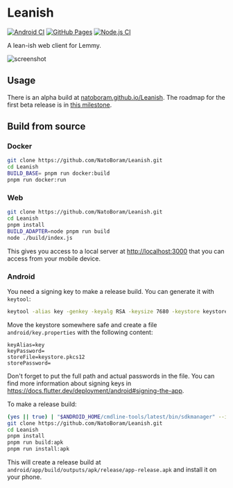 # Leanish

[![Android CI](https://github.com/NatoBoram/Leanish/actions/workflows/android.yaml/badge.svg)](https://github.com/NatoBoram/Leanish/actions/workflows/android.yaml) [![GitHub Pages](https://github.com/NatoBoram/Leanish/actions/workflows/github-pages.yaml/badge.svg)](https://github.com/NatoBoram/Leanish/actions/workflows/github-pages.yaml) [![Node.js CI](https://github.com/NatoBoram/Leanish/actions/workflows/node.js.yaml/badge.svg)](https://github.com/NatoBoram/Leanish/actions/workflows/node.js.yaml)

A lean-ish web client for Lemmy.

![screenshot](https://github.com/NatoBoram/Leanish/assets/10495562/20940830-92be-4a61-8f44-3a85efec0ac8)

## Usage

There is an alpha build at [natoboram.github.io/Leanish](https://natoboram.github.io/Leanish). The roadmap for the first beta release is in [this milestone](https://github.com/NatoBoram/Leanish/milestone/1).

## Build from source

### Docker

```sh
git clone https://github.com/NatoBoram/Leanish.git
cd Leanish
BUILD_BASE= pnpm run docker:build
pnpm run docker:run
```

### Web

```sh
git clone https://github.com/NatoBoram/Leanish.git
cd Leanish
pnpm install
BUILD_ADAPTER=node pnpm run build
node ./build/index.js
```

This gives you access to a local server at <http://localhost:3000> that you can access from your mobile device.

### Android

You need a signing key to make a release build. You can generate it with `keytool`:

```sh
keytool -alias key -genkey -keyalg RSA -keysize 7680 -keystore keystore.pkcs12 -v -validity 36525
```

Move the keystore somewhere safe and create a file `android/key.properties` with the following content:

```properties
keyAlias=key
keyPassword=
storeFile=keystore.pkcs12
storePassword=
```

Don't forget to put the full path and actual passwords in the file. You can find more information about signing keys in <https://docs.flutter.dev/deployment/android#signing-the-app>.

To make a release build:

```sh
(yes || true) | "$ANDROID_HOME/cmdline-tools/latest/bin/sdkmanager" --install "build-tools;33.0.2" "platforms;android-33"
git clone https://github.com/NatoBoram/Leanish.git
cd Leanish
pnpm install
pnpm run build:apk
pnpm run install:apk
```

This will create a release build at `android/app/build/outputs/apk/release/app-release.apk` and install it on your phone.
